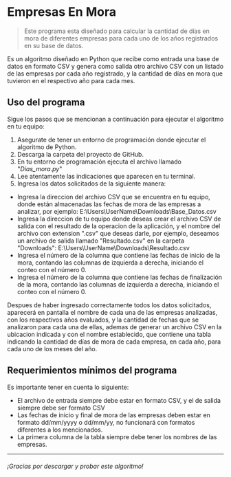 # Empresas En Mora

> Este programa esta diseñado para calcular la cantidad de días en mora de diferentes empresas para cada uno de los años registrados en su base de datos.

Es un algoritmo diseñado en Python que recibe como entrada una base de datos en formato CSV y genera como salida otro archivo CSV con un listado de las empresas por cada año registrado, y la cantidad de días en mora que tuvieron en el respectivo año para cada mes.

## Uso del programa

Sigue los pasos que se mencionan a continuación para ejecutar el algoritmo en tu equipo:
1. Asegurate de tener un entorno de programación donde ejecutar el algoritmo de Python.
1. Descarga la carpeta del proyecto de GitHub.
1. En tu entorno de programación ejecuta el archivo llamado "*Dias_mora.py*"
1. Lee atentamente las indicaciones que aparecen en tu terminal.
1. Ingresa los datos solicitados de la siguiente manera:
- Ingresa la direccion del archivo CSV que se encuentra en tu equipo, donde están almacenadas las fechas de mora de las empresas a analizar, por ejemplo: 
    E:\Users\UserName\Downloads\Base_Datos.csv
- Ingresa la direccion de tu equipo donde deseas crear el archivo CSV de salida con el resultado de la operacion de la aplicación, y el nombre del archivo con extension ".csv" que deseas darle, por ejemplo, deseamos un archivo de salida llamado "Resultado.csv" en la carpeta "Downloads":
    E:\Users\UserName\Downloads\Resultado.csv
- Ingresa el número de la columna que contiene las fechas de inicio de la mora, contando las columnas de izquierda a derecha, iniciando el conteo con el número 0.
- Ingresa el número de la columna que contiene las fechas de finalización de la mora, contando las columnas de izquierda a derecha, iniciando el conteo con el número 0.

Despues de haber ingresado correctamente todos los datos solicitados, aparecerá en pantalla el nombre de cada una de las empresas analizadas, con los respectivos años evaluados, y la cantidad de fechas que se analizaron para cada una de ellas, ademas de generar un archivo CSV en la ubicacion indicada y con el nombre establecido, que contiene una tabla indicando la cantidad de días de mora de cada empresa, en cada año, para cada uno de los meses del año.


## Requerimientos mínimos del programa

Es importante tener en cuenta lo siguiente:
- El archivo de entrada siempre debe estar en formato CSV, y el de salida siempre debe ser formato CSV
- Las fechas de inicio y final de mora de las empresas deben estar en formato dd/mm/yyyy o dd/mm/yy, no funcionará con formatos diferentes a los mencionados.
- La primera columna de la tabla siempre debe tener los nombres de las empresas.

------------


###### ¡Gracias por descargar y probar este algoritmo!